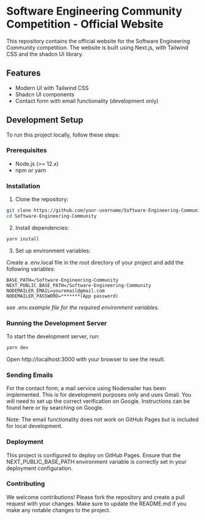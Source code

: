 # Software Engineering Community Competition - Official Website

This repository contains the official website for the Software Engineering Community competition. The website is built using Next.js, with Tailwind CSS and the shadcn UI library.

## Features

- Modern UI with Tailwind CSS
- Shadcn UI components
- Contact form with email functionality (development only)

## Development Setup

To run this project locally, follow these steps:

### Prerequisites

- Node.js (>= 12.x)
- npm or yarn

### Installation

1. Clone the repository:

```bash
git clone https://github.com/your-username/Software-Engineering-Community.git
cd Software-Engineering-Community
```

2. Install dependencies:

```bash
yarn install
```

3. Set up environment variables:

Create a .env.local file in the root directory of your project and add the following variables:

```
BASE_PATH=/Software-Engineering-Community
NEXT_PUBLIC_BASE_PATH=/Software-Engineering-Community
NODEMAILER_EMAIL=youremail@gmail.com
NODEMAILER_PASSWORD=*******(App password)
```

_see .env.example file for the required environment variables._

### Running the Development Server

To start the development server, run:

```bash
yarn dev
```

Open http://localhost:3000 with your browser to see the result.

### Sending Emails

For the contact form, a mail service using Nodemailer has been implemented. This is for development purposes only and uses Gmail. You will need to set up the correct verification on Google. Instructions can be found here or by searching on Google.

Note: The email functionality does not work on GitHub Pages but is included for local development.

### Deployment

This project is configured to deploy on GitHub Pages. Ensure that the NEXT_PUBLIC_BASE_PATH environment variable is correctly set in your deployment configuration.

### Contributing

We welcome contributions! Please fork the repository and create a pull request with your changes. Make sure to update the README.md if you make any notable changes to the project.
